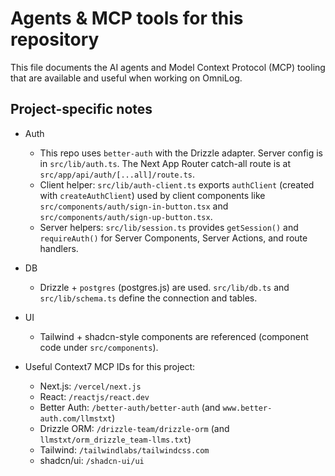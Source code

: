 # Agents & MCP tools for this repository

This file documents the AI agents and Model Context Protocol (MCP) tooling that are available and useful when working on OmniLog.

## Project-specific notes

- Auth
  - This repo uses `better-auth` with the Drizzle adapter. Server config is in `src/lib/auth.ts`. The Next App Router catch-all route is at `src/app/api/auth/[...all]/route.ts`.
  - Client helper: `src/lib/auth-client.ts` exports `authClient` (created with `createAuthClient`) used by client components like `src/components/auth/sign-in-button.tsx` and `src/components/auth/sign-up-button.tsx`.
  - Server helpers: `src/lib/session.ts` provides `getSession()` and `requireAuth()` for Server Components, Server Actions, and route handlers.

- DB
  - Drizzle + `postgres` (postgres.js) are used. `src/lib/db.ts` and `src/lib/schema.ts` define the connection and tables.

- UI
  - Tailwind + shadcn-style components are referenced (component code under `src/components`).

- Useful Context7 MCP IDs for this project:
  - Next.js: `/vercel/next.js`
  - React: `/reactjs/react.dev`
  - Better Auth: `/better-auth/better-auth` (and `www.better-auth.com/llmstxt`)
  - Drizzle ORM: `/drizzle-team/drizzle-orm` (and `llmstxt/orm_drizzle_team-llms.txt`)
  - Tailwind: `/tailwindlabs/tailwindcss.com`
  - shadcn/ui: `/shadcn-ui/ui`
